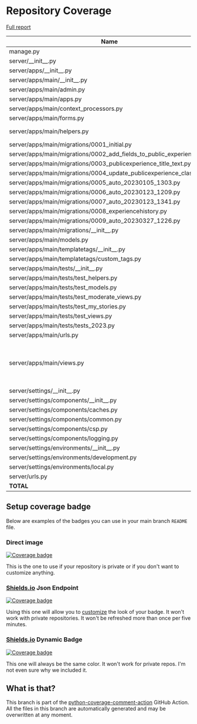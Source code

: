 # Repository Coverage

[Full report](https://htmlpreview.github.io/?https://github.com/alan-turing-institute/AutSPACEs/blob/python-coverage-comment-action-data/htmlcov/index.html)

| Name                                                                      |    Stmts |     Miss |   Cover |   Missing |
|-------------------------------------------------------------------------- | -------: | -------: | ------: | --------: |
| manage.py                                                                 |       11 |        2 |     82% |     20-21 |
| server/\_\_init\_\_.py                                                    |        0 |        0 |    100% |           |
| server/apps/\_\_init\_\_.py                                               |        0 |        0 |    100% |           |
| server/apps/main/\_\_init\_\_.py                                          |        0 |        0 |    100% |           |
| server/apps/main/admin.py                                                 |        4 |        0 |    100% |           |
| server/apps/main/apps.py                                                  |        3 |        0 |    100% |           |
| server/apps/main/context\_processors.py                                   |        4 |        0 |    100% |           |
| server/apps/main/forms.py                                                 |       73 |        1 |     99% |       137 |
| server/apps/main/helpers.py                                               |      188 |        2 |     99% |  136, 357 |
| server/apps/main/migrations/0001\_initial.py                              |        6 |        0 |    100% |           |
| server/apps/main/migrations/0002\_add\_fields\_to\_public\_experiences.py |        4 |        0 |    100% |           |
| server/apps/main/migrations/0003\_publicexperience\_title\_text.py        |        4 |        0 |    100% |           |
| server/apps/main/migrations/0004\_update\_publicexperience\_class.py      |        4 |        0 |    100% |           |
| server/apps/main/migrations/0005\_auto\_20230105\_1303.py                 |        4 |        0 |    100% |           |
| server/apps/main/migrations/0006\_auto\_20230123\_1209.py                 |        4 |        0 |    100% |           |
| server/apps/main/migrations/0007\_auto\_20230123\_1341.py                 |        4 |        0 |    100% |           |
| server/apps/main/migrations/0008\_experiencehistory.py                    |        5 |        0 |    100% |           |
| server/apps/main/migrations/0009\_auto\_20230327\_1226.py                 |        5 |        0 |    100% |           |
| server/apps/main/migrations/\_\_init\_\_.py                               |        0 |        0 |    100% |           |
| server/apps/main/models.py                                                |       27 |        1 |     96% |        42 |
| server/apps/main/templatetags/\_\_init\_\_.py                             |        0 |        0 |    100% |           |
| server/apps/main/templatetags/custom\_tags.py                             |       12 |        3 |     75% |     13-16 |
| server/apps/main/tests/\_\_init\_\_.py                                    |        0 |        0 |    100% |           |
| server/apps/main/tests/test\_helpers.py                                   |      178 |        0 |    100% |           |
| server/apps/main/tests/test\_models.py                                    |       25 |        0 |    100% |           |
| server/apps/main/tests/test\_moderate\_views.py                           |      168 |        0 |    100% |           |
| server/apps/main/tests/test\_my\_stories.py                               |       28 |        0 |    100% |           |
| server/apps/main/tests/test\_views.py                                     |      163 |        0 |    100% |           |
| server/apps/main/tests/tests\_2023.py                                     |       12 |        7 |     42% |     11-35 |
| server/apps/main/urls.py                                                  |        4 |        0 |    100% |           |
| server/apps/main/views.py                                                 |      180 |       20 |     89% |75, 79, 139, 254-260, 387-434 |
| server/settings/\_\_init\_\_.py                                           |        8 |        0 |    100% |           |
| server/settings/components/\_\_init\_\_.py                                |        4 |        0 |    100% |           |
| server/settings/components/caches.py                                      |        2 |        0 |    100% |           |
| server/settings/components/common.py                                      |       38 |        0 |    100% |           |
| server/settings/components/csp.py                                         |        5 |        0 |    100% |           |
| server/settings/components/logging.py                                     |        3 |        0 |    100% |           |
| server/settings/environments/\_\_init\_\_.py                              |        1 |        0 |    100% |           |
| server/settings/environments/development.py                               |       27 |        0 |    100% |           |
| server/settings/environments/local.py                                     |        0 |        0 |    100% |           |
| server/urls.py                                                            |       11 |        0 |    100% |           |
|                                                                 **TOTAL** | **1219** |   **36** | **97%** |           |


## Setup coverage badge

Below are examples of the badges you can use in your main branch `README` file.

### Direct image

[![Coverage badge](https://raw.githubusercontent.com/alan-turing-institute/AutSPACEs/python-coverage-comment-action-data/badge.svg)](https://htmlpreview.github.io/?https://github.com/alan-turing-institute/AutSPACEs/blob/python-coverage-comment-action-data/htmlcov/index.html)

This is the one to use if your repository is private or if you don't want to customize anything.

### [Shields.io](https://shields.io) Json Endpoint

[![Coverage badge](https://img.shields.io/endpoint?url=https://raw.githubusercontent.com/alan-turing-institute/AutSPACEs/python-coverage-comment-action-data/endpoint.json)](https://htmlpreview.github.io/?https://github.com/alan-turing-institute/AutSPACEs/blob/python-coverage-comment-action-data/htmlcov/index.html)

Using this one will allow you to [customize](https://shields.io/endpoint) the look of your badge.
It won't work with private repositories. It won't be refreshed more than once per five minutes.

### [Shields.io](https://shields.io) Dynamic Badge

[![Coverage badge](https://img.shields.io/badge/dynamic/json?color=brightgreen&label=coverage&query=%24.message&url=https%3A%2F%2Fraw.githubusercontent.com%2Falan-turing-institute%2FAutSPACEs%2Fpython-coverage-comment-action-data%2Fendpoint.json)](https://htmlpreview.github.io/?https://github.com/alan-turing-institute/AutSPACEs/blob/python-coverage-comment-action-data/htmlcov/index.html)

This one will always be the same color. It won't work for private repos. I'm not even sure why we included it.

## What is that?

This branch is part of the
[python-coverage-comment-action](https://github.com/marketplace/actions/python-coverage-comment)
GitHub Action. All the files in this branch are automatically generated and may be
overwritten at any moment.